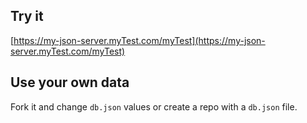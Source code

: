 ## Try it

[https://my-json-server.myTest.com/myTest](https://my-json-server.myTest.com/myTest)

## Use your own data

Fork it and change `db.json` values or create a repo with a `db.json` file.

